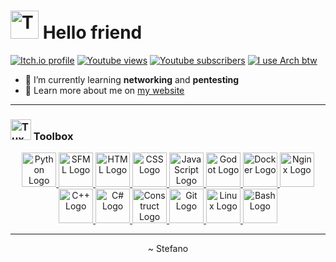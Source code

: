 # [<img src="assets/tux-typing.gif" alt="Tux typing" width="45px"/>](https://github.com/IlmastroStefanuzzo/ilmastrostefanuzzo/blob/main/what-you-are-referring-to-as-linux.md#id-just-like-to-interject-for-a-moment) Hello friend

[![Itch.io profile](https://img.shields.io/badge/Itch.io-profile-f85b5a?style=flat-square&logo=itch.io&logoColor=f85b5a)](https://ilmastrostefanuzzoyt.itch.io) [![Youtube views](https://img.shields.io/youtube/channel/views/UCzv719JmKaLwZhp7hd3vvbg?logo=youtube&style=flat-square&color=F63A3A)](https://youtube.com/channel/UCzv719JmKaLwZhp7hd3vvbg) [![Youtube subscribers](https://img.shields.io/youtube/channel/subscribers/UCzv719JmKaLwZhp7hd3vvbg?logo=youtube&style=flat-square&color=F63A3A)](https://youtube.com/channel/UCzv719JmKaLwZhp7hd3vvbg) [![I use Arch btw](https://img.shields.io/badge/I%20use-Arch%20btw-blue?style=flat-square&logo=arch-linux&logoColor=blue)](https://github.com/IlmastroStefanuzzo/ilmastrostefanuzzo/blob/main/disclaimer.md#i-use-arch-btw)

-   🔭 I’m currently learning **networking** and **pentesting**
-   🔬 Learn more about me on [my website](https://stefano.pages.dev)

---

### <img src="assets/tux-worker.png" alt="Tux worker" width="33px"/> Toolbox

<p align="center">
<a href="https://www.python.org/">
    <img src="assets/svg/python.svg" alt="Python Logo" height="55"
</a>
<a href="https://www.pygame.org/"
    <img src="assets/svg/pygame.svg" alt="Pygame Logo" height="55"/>
</a>
<a href="https://www.sfml-dev.org/">
    <img src="assets/svg/sfml.svg" alt="SFML Logo" height="55"/>
</a>
<a href="https://unity.com/
    <img src="assets/svg/unity.svg" alt="Unity Logo" height="55"/>
</a>
<a href="https://developer.mozilla.org/en-US/docs/Glossary/HTML">
    <img src="assets/svg/html.svg" alt="HTML Logo" height="55"/>
</a>
<a href="https://developer.mozilla.org/en-US/docs/Glossary/CSS">
    <img src="assets/svg/css.svg" alt="CSS Logo" height="55"/>
</a>
<a href="https://developer.mozilla.org/en-US/docs/Glossary/JavaScript">
    <img src="assets/svg/javascript.svg" alt="JavaScript Logo" height="55"/>
</a>
<a href="https://godotengine.org">
    <img src="assets/svg/godot.svg" alt="Godot Logo" height="55"/>
</a>
<a href="https://www.docker.com/">
    <img src="assets/svg/docker.svg" alt="Docker Logo" height="55"/>
</a>
<a href="https://www.nginx.com/">
    <img src="assets/svg/nginx.svg" alt="Nginx Logo" height="55"/>
</a>
<a href="https://cloud.google.com/"
    <img src="assets/svg/gcloud.svg" alt="Google Cloud Logo" height="55"/>
</a>
<a href="https://en.wikipedia.org/wiki/C%2B%2B">
    <img src="assets/svg/cpp.svg" alt="C++ Logo" height="55"/>
</a>
<a href="https://en.wikipedia.org/wiki/C_Sharp_(programming_language)">
    <img src="assets/svg/csharp.svg" alt="C# Logo" height="55"/>
</a>
<a href="https://www.construct.net/en">
    <img src="assets/svg/construct.svg" alt="Construct Logo" height="55"/>
</a>
<a href="https://git-scm.com/">
    <img src="assets/svg/git.svg" alt="Git Logo" height="55"/>
</a>
<a href="https://www.kernel.org/linux.html">
    <img src="assets/svg/linux.svg" alt="Linux Logo" height="55"/>
</a>
<a href="https://www.gnu.org/software/bash/">
    <img src="assets/svg/bash.svg" alt="Bash Logo" height="55"/>
</a>
</p>
  
---

<p align="center"> ~ Stefano </p>
